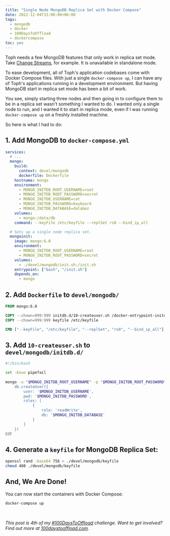 ```yaml
---
title: "Single Node MongoDB Replica Set with Docker Compose"
date: 2022-12-04T15:00:00+06:00
tags:
  - mongodb
  - docker
  - 100DaysToOffload
  - dockercompose
toc: yes
---
```


Toph needs a few MongoDB features that only work in replica set mode. Take [Change Streams](https://www.mongodb.com/docs/manual/changeStreams/), for example. It is unavailable in standalone mode.

To ease development, all of Toph's application codebases come with Docker Compose files. With just a single `docker-compose up`, I can have any of Toph's applications running in a development environment. But having MongoDB start in replica set mode has been a bit of work.

You see, simply starting three nodes and then going in to configure them to be in a replica set wasn't something I wanted to do. I wanted only a single node to run, and I wanted it to start in replica mode, even if I was running `docker-compose up` on a freshly installed machine. 

So here is what I had to do:

## 1. Add MongoDB to `docker-compose.yml`

``` yml
services:
  # ...
  mongo:
    build:
      context: devel/mongodb
      dockerfile: Dockerfile
    hostname: mongo
    environment:
      - MONGO_INITDB_ROOT_USERNAME=root
      - MONGO_INITDB_ROOT_PASSWORD=secret
      - MONGO_INITDB_USERNAME=cat
      - MONGO_INITDB_PASSWORD=keyboard
      - MONGO_INITDB_DATABASE=databez
    volumes:
      - mongo:/data/db
    command: --keyFile /etc/keyfile --replSet rs0 --bind_ip_all

  # Sets up a single node replica set.
  mongoinit:
    image: mongo:6.0
    environment:
      - MONGO_INITDB_ROOT_USERNAME=root
      - MONGO_INITDB_ROOT_PASSWORD=secret
    volumes:
      - ./devel/mongodb/init.sh:/init.sh
    entrypoint: ["bash", "/init.sh"]
    depends_on:
      - mongo
```

## 2. Add `Dockerfile` to `devel/mongodb/`

``` dockerfile
FROM mongo:6.0

COPY --chown=999:999 initdb.d/10-createuser.sh /docker-entrypoint-initdb.d/10-createuser.sh
COPY --chown=999:999 keyfile /etc/keyfile

CMD ["--keyFile", "/etc/keyfile", "--replSet", "rs0", "--bind_ip_all"]
```

## 3. Add `10-createuser.sh` to `devel/mongodb/initdb.d/`

``` sh
#!/bin/bash

set -Eeuo pipefail
 
mongo -u "$MONGO_INITDB_ROOT_USERNAME" -p "$MONGO_INITDB_ROOT_PASSWORD" --authenticationDatabase admin "$MONGO_INITDB_DATABASE" <<EOF
    db.createUser({
        user: '$MONGO_INITDB_USERNAME',
        pwd: '$MONGO_INITDB_PASSWORD',
        roles: [
            {
                role: 'readWrite',
                db: '$MONGO_INITDB_DATABASE'
            }
        ]
    })
EOF
```

## 4. Generate a `keyfile` for MongoDB Replica Set:

``` sh
openssl rand -base64 756 > ./devel/mongodb/keyfile
chmod 400 ./devel/mongodb/keyfile
```

## And, We Are Done!

You can now start the containers with Docker Compose:

``` sh
docker-compose up
```

<br>

_This post is 4th of my [#100DaysToOffload](/tags/100daystooffload/) challenge. Want to get involved? Find out more at [100daystooffload.com](https://100daystooffload.com/)._
